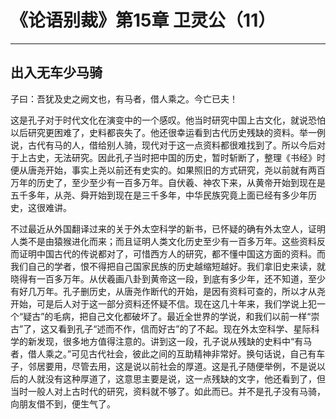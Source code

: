 # 《论语别裁》第15章 卫灵公（11）

------

## 出入无车少马骑

子曰：吾犹及史之阙文也，有马者，借人乘之。今亡已夫！

这是孔子对于时代文化在演变中的一个感叹。他当时研究中国上古文化，就说恐怕以后研究更困难了，史料都丧失了。他还很幸运看到古代历史残缺的资料。举一例说，古代有马的人，借给别人骑，现代对于这一点资料都很难找到了。所以今后对于上古史，无法研究。因此孔子当时把中国的历史，暂时斩断了，整理《书经》时便从唐尧开始，事实上尧以前还有史实的。如果照旧的方式研究，尧以前就有两百万年的历史了，至少至少有一百多万年。自伏羲、神农下来，从黄帝开始到现在是五千多年，从尧、舜开始到现在是三千多年，中华民族究竟上面已经有多少年历史，这很难讲。

不过最近从外国翻译过来的关于外太空科学的新书，已怀疑的确有外太空人，证明人类不是由猿猴进化而来；而且证明人类文化历史至少有一百多万年。这些资料反而证明中国古代的传说都对了，可惜西方人的研究，都不懂中国这方面的资料。而我们自己的学者，恨不得把自己国家民族的历史越缩短越好。我们拿旧史来读，就晓得有一百多万年。从伏羲画八卦到黄帝这一段，到底有多少年，还不知道，至少有好几万年。孔子删历史，从唐尧作断代的开始，是因有资料可查的，所以才从尧开始，可是后人对于这一部分资料还怀疑不信。现在这几十年来，我们学说上犯一个“疑古”的毛病，把自己文化都破坏了。最近全世界的学说，和我们以前一样“崇古”了，这又看到孔子“述而不作，信而好古”的了不起。现在外太空科学、星际科学的新发现，很多地方值得注意的。讲到这一段，孔子说从残缺的史料中“有马者，借人乘之。”可见古代社会，彼此之间的互助精神非常好。换句话说，自己有车子，邻居要用，尽管去用，这是说以前社会的厚道。这是孔子随便举例，不是说以后的人就没有这种厚道了，这意思主要是说，这一点残缺的文字，他还看到了，但当时一般人对上古时代的研究，资料就不够了。如此而已。并不是孔子没有马骑，向朋友借不到，便生气了。


